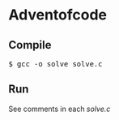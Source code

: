 # Adventofcode

## Compile
<pre>$ gcc -o solve solve.c</pre>

## Run
See comments in each *solve.c*

